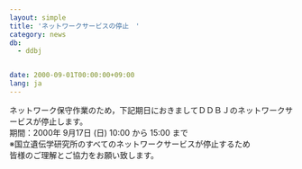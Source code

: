 ```yaml
---
layout: simple
title: 'ネットワークサービスの停止　'
category: news
db:
  - ddbj


date: 2000-09-01T00:00:00+09:00
lang: ja
---
```


ネットワーク保守作業のため，下記期日におきましてＤＤＢＪのネットワークサービスが停止します。<br> 期間：2000年 9月17日 (日) 10:00 から 15:00 まで<br> ※国立遺伝学研究所のすべてのネットワークサービスが停止するため<br>皆様のご理解とご協力をお願い致します。
